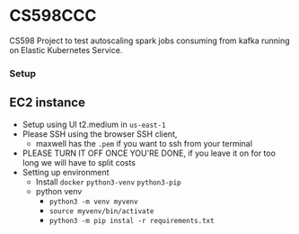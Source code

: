 # CS598CCC
CS598 Project to test autoscaling spark jobs consuming from kafka running on Elastic Kubernetes Service. 


### Setup
## EC2 instance
* Setup using UI t2.medium in `us-east-1`
* Please SSH using the browser SSH client, 
  * maxwell has the `.pem` if you want to ssh from your terminal
* PLEASE TURN IT OFF ONCE YOU'RE DONE, if you leave it on for too long we will have to split costs
* Setting up environment
  * Install `docker` `python3-venv` `python3-pip`
  * python venv
    * `python3 -m venv myvenv`
    * `source myvenv/bin/activate`
    * `python3 -m pip instal -r requirements.txt`